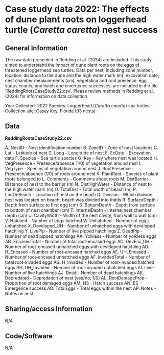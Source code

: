 # Case study data 2022: The effects of dune plant roots on loggerhead turtle (*Caretta caretta*) nest success

## General Information

The raw data presented in Redding et al. (2024) are included. This study aimed to understand the impact of dune plant roots on the eggs of threatened loggerhead sea turtles. Data per nest, including zone number, location, distance to the dune and the high water mark (m), excavation date, nest chamber measurements (cm), vegetation and root presence, egg status counts, and hatch and emergence successes, are included in the file 'ReddingRootsCaseStudy22.csv'. Please review methods in Redding et al. (2024) for information on data collection.

Year Collected: 2022
Species: Loggerhead (*Caretta caretta*) sea turtles
Collection site: Casey Key, Florida (93 nests)

## Data

**ReddingRootsCaseStudy22.csv**

A. NestID - Nest identification number
B. ZoneID - Zone of nest locations
C. Lat - Latitude of nest
D. Long - Longitude of nest
E. ExDate - Excavation date
F. Species - Sea turtle species
G. Key - Key where nest was located
H. VegPresence - Presence/absence (1/0) of vegetation around nest
I. VegType - Species of vegetation around nest
J. RootPresence - Presence/absence (1/0) of roots around nest
K. PlantRoot - Species of plant roots belonged to
L. Comments - Comments about roots
M. DistBarrier - Distance of nest to the barrier (m)
N. DistHighWater - Distance of nest to the high water mark (m)
O. TotalDist - Total width of beach (m)
P. LocOnBeach - Location of nest on the beach
Q. Division - Which division nest was located on beach; beach was divided into thirds
R. SurfaceDepth - Depth from surface to first egg (cm)
S. BottomDepth - Depth from surface to bottom of nest chamber (cm)
T. InternalDepth - Internal nest chamber depth (cm)
U. CavityWidth - Width of the nest cavity, from wall to wall (cm)
V. Hatched - Number of eggs hatched
W. Unhatched - Number of eggs unhatched
X. Developed_UH - Number of unhatched eggs with developed hatchling
Y. LivePip - Number of live pipped hatchlings
Z. DeadPip - Number of dead pipped hatchlings
AA. Yolkless - Number of yolkless eggs
AB. EncasedTotal - Number of total root-encased eggs
AC. DevEnc_UH - Number of root-encased unhatched eggs with developed hatchling
AD. H_Encased - Number of root-encased hatched eggs
AE. UH_Encased - Number of root-encased unhatched eggs
AF. InvadedTotal - Number of total root-invaded eggs
AG. H_Invaded - Number of root-invaded hatched eggs
AH. UH_Invaded - Number of root-invaded unhatched eggs
AI. Live - Number of live hatchlings
AJ. Dead - Number of dead hatchlings
AK. Depredated - Depredation of nest (yes/no; 1/0)
AL. RootDamageProp - Proportion of root damaged eggs
AM. HS - Hatch success
AN. ES - Emergence success
AO. TotalEggs - Total eggs within the nest
AP. Notes - Notes on nest

## Sharing/access Information

N/A

## Code/Software

N/A
